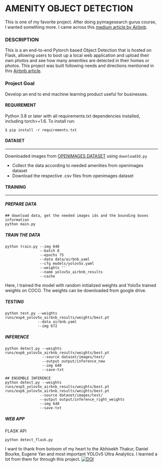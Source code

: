 # AMENITY OBJECT DETECTION
This is one of my favorite project. After doing pyimagesearch gurus course, I wanted something more. 
I came across this [medium article by Airbnb](https://medium.com/airbnb-engineering/amenity-detection-and-beyond-new-frontiers-of-computer-vision-at-airbnb-144a4441b72e). 

### DESCRIPTION
This is a an end-to-end Pytorch based Object Detection that is hosted on Flask, allowing users to boot up a local web application and upload their own photos and see how many amenities are detected in their homes or photos. This project was built following needs and directions mentioned in this [Airbnb article](https://medium.com/airbnb-engineering/amenity-detection-and-beyond-new-frontiers-of-computer-vision-at-airbnb-144a4441b72e). 


### Project Goal
Develop an end to end machine learning product useful for businesses. 

#### REQUIREMENT
Python 3.8 or later with all requirements.txt dependencies installed, including torch>=1.6. To install run:

```$ pip install -r requirements.txt```


#### DATASET
- - - - - - -
Downloaded images from [OPENIMAGES DATASET](https://storage.googleapis.com/openimages/web/index.html) using ```downloadIO.py```
  * Collect the data according to needed amenities from openimages dataset
  * Download the respective .csv files from openimages dataset

#### TRAINING 
- - - - - - -
##### PREPARE DATA
```
## download data, get the needed images ids and the bounding boxes information
python main.py
```
##### TRAIN THE DATA
```
python train.py --img 640 
                --batch 8 
                --epochs 75 
                --data data/airbnb.yaml 
                --cfg models/yolov5x.yaml 
                --weights '' 
                --name yolov5x_airbnb_results 
                --cache
```
Here, I trained the model with random initialized weights and Yolo5x trained weights on COCO. The weights can be downloaded from google drive.

##### TESTING
```
python test.py --weights runs/exp4_yolov5x_airbnb_results/weights/best.pt 
               --data airbnb.yaml 
               --img 672
```

##### INFERENCE
```
python detect.py --weights runs/exp6_yolov5x_airbnb_results/weights/best.pt 
                 --source dataset/images/test/ 
                 --output output/inference_new 
                 --img 640 
                 --save-txt

## ENSEMBLE INFERENCE               
python detect.py --weights runs/exp5_yolov5x_airbnb_results/weights/best.pt runs/exp6_yolov5x_airbnb_results/weights/best.pt 
                --source dataset/images/test/ 
                --output output/inference_right_weights 
                --img 640 
                --save-txt

```

##### WEB APP
FLASK API
```
python detect_flask.py
```


I want to thank from botoom of my heart to the Abhisekh Thakur, Daniel Bourke, Eugene Yan and most important YOLOv5 Ultra Analytics. I learned a lot from them for through this project.
[![DOI](https://zenodo.org/badge/DOI/10.5281/zenodo.3983579.svg)](https://doi.org/10.5281/zenodo.3983579)
